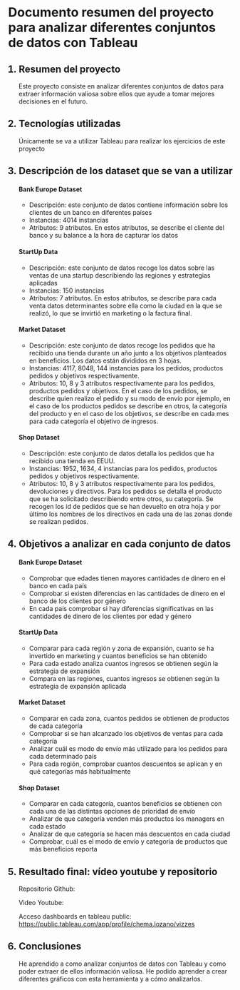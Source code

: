 <h1>Documento resumen del proyecto para analizar diferentes conjuntos de datos con Tableau</h1>

<ol>
<h2><li>Resumen del proyecto</li></h2>
<p>Este proyecto consiste en analizar diferentes conjuntos de datos para extraer información valiosa sobre ellos que ayude a tomar mejores decisiones en el futuro. </p>








<h2><li>Tecnologías utilizadas</li></h2>
<p>Únicamente se va a utilizar Tableau para realizar los ejercicios de este proyecto</p>


<h2><li>Descripción de los dataset que se van a utilizar</li></h2>

<h4>Bank Europe Dataset</h4>
<ul>
<li>Descripción: este conjunto de datos contiene información sobre los clientes de un banco en diferentes países</li>
<li>Instancias: 4014 instancias</li>
<li>Atributos: 9 atributos. En estos atributos, se describe el cliente del banco y su balance a la hora de capturar los datos</li>
</ul>



<h4>StartUp Data</h4>
<ul>
<li>Descripción: este conjunto de datos recoge los datos sobre las ventas de una startup describiendo las regiones y estrategias aplicadas</li>
<li>Instancias: 150 instancias</li>
<li>Atributos: 7 atributos. En estos atributos, se describe para cada venta datos determinantes sobre ella como la ciudad en la que se realizó, lo que se invirtió en marketing o la factura final.</li>
</ul>


<h4>Market Dataset</h4>
<ul>
<li>Descripción: este conjunto de datos recoge los pedidos que ha recibido una tienda durante un año junto a los objetivos planteados en beneficios. Los datos están divididos en 3 hojas.</li>
<li>Instancias: 4117, 8048, 144 instancias para los pedidos, productos pedidos y objetivos respectivamente. </li>
<li>Atributos: 10, 8 y 3 atributos respectivamente para los pedidos, productos pedidos y objetivos. En el caso de los pedidos, se describe quien realizo el pedido y su modo de envío por ejemplo, en el caso de los productos pedidos se describe en otros, la categoría del producto y en el caso de los objetivos, se describe en cada mes para cada categoría el objetivo de ingresos.</li>
</ul>

<h4>Shop Dataset</h4>
<ul>
<li>Descripción: este conjunto de datos detalla los pedidos que ha recibido una tienda en EEUU.</li>
<li>Instancias: 1952, 1634, 4 instancias para los pedidos, productos pedidos y objetivos respectivamente. </li>
<li>Atributos: 10, 8 y 3 atributos respectivamente para los pedidos, devoluciones y directivos. Para los pedidos se detalla el producto que se ha solicitado describiendo entre otros, su categoría. Se recogen los id de pedidos que se han devuelto en otra hoja y por último los nombres de los directivos en cada una de las zonas donde se realizan pedidos.</li>
</ul>




<h2><li>Objetivos a analizar en cada conjunto de datos</li></h2>

<h4>Bank Europe Dataset</h4>
<ul>
<li>Comprobar que edades tienen mayores cantidades de dinero en el banco en cada país</li>
<li>Comprobar si existen diferencias en las cantidades de dinero en el banco de los clientes por género</li>
<li>En cada país comprobar si hay diferencias significativas en las cantidades de dinero de los clientes por edad y género</li>
</ul>

<h4>StartUp Data</h4>
<ul>
<li>Comparar para cada región y zona de expansión, cuanto se ha invertido en marketing y cuantos beneficios se han obtenido</li>
<li>Para cada estado analiza cuantos ingresos se obtienen según la estrategia de expansión</li>
<li>Compara en las regiones, cuantos ingresos se obtienen según la estrategia de expansión aplicada</li>
</ul>

<h4>Market Dataset</h4>
<ul>
<li>Comparar en cada zona, cuantos pedidos se obtienen de productos de cada categoría</li>
<li>Comprobar si se han alcanzado los objetivos de ventas para cada categoría</li>
<li>Analizar cuál es modo de envío más utilizado para los pedidos para cada determinado país</li>
<li>Para cada región, comprobar cuantos descuentos se aplican y en qué categorías más habitualmente</li>
</ul>

<h4>Shop Dataset</h4>
<ul>
<li>Comparar en cada categoría, cuantos beneficios se obtienen con cada una de las distintas opciones de prioridad de envío</li>
<li>Analizar de que categoría venden más productos los managers en cada estado</li>
<li>Analizar de que categoría se hacen más descuentos en cada ciudad</li>
<li>Comprobar, cuál es el modo de envío y categoría de productos que más beneficios reporta</li>
</ul>





<h2><li>Resultado final: vídeo youtube y repositorio</li></h2>
Repositorio Github:

Video Youtube:

Acceso dashboards en tableau public: https://public.tableau.com/app/profile/chema.lozano/vizzes


<h2><li>Conclusiones</li></h2>
He aprendido a como analizar conjuntos de datos con Tableau y como poder extraer de ellos información valiosa. He podido aprender a crear diferentes gráficos con esta herramienta y a cómo analizarlos. 


</ol>
